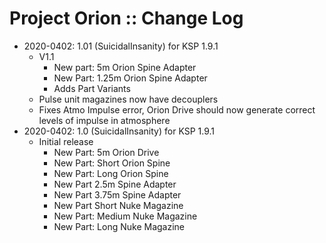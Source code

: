 # Project Orion :: Change Log

* 2020-0402: 1.01 (SuicidalInsanity) for KSP 1.9.1
	+ V1.1
		- New part: 5m Orion Spine Adapter
		- New Part: 1.25m Orion Spine Adapter
		- Adds Part Variants
	+ Pulse unit magazines now have decouplers
	+ Fixes Atmo Impulse error, Orion Drive should now generate correct levels of impulse in atmosphere
* 2020-0402: 1.0 (SuicidalInsanity) for KSP 1.9.1
	+ Initial release
		- New Part: 5m Orion Drive
		- New Part: Short Orion Spine
		- New Part: Long Orion Spine
		- New Part 2.5m Spine Adapter
		- New Part 3.75m Spine Adapter
		- New Part Short Nuke Magazine
		- New Part: Medium Nuke Magazine
		- New Part: Long Nuke Magazine
